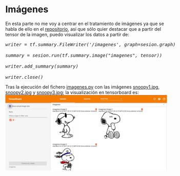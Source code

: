 <h1>Imágenes</h1>
<p>En esta parte no me voy a centrar en el tratamiento de imágenes ya que se habla de ello en el <a href="https://github.com/Tensor4Dummies/5_img_mnist">repositorio</a>, así que sólo quier destacar que a partir del tensor de la imagen, puedo visualizar los datos a partir de:</br>
<pre style='display:inline'><i>writer = tf.summary.FileWriter('/imagenes', graph=sesion.graph)</br>
summary = sesion.run(tf.summary.image("imagenes", tensor))</br>
writer.add_summary(summary)</br>
writer.close()</i></pre></p>
<p>Tras la ejecución del fichero <a href="https://github.com/Tensor4Dummies/2_tensorboard/blob/master/imagenes/imagenes.py">imagenes.py</a> con las imágenes <a href="https://github.com/Tensor4Dummies/2_tensorboard/blob/master/imagenes/snoopy1.jpg">snoopy1.jpg</a>, <a href="https://github.com/Tensor4Dummies/2_tensorboard/blob/master/imagenes/snoopy2.jpg">snoopy2.jpg</a> y <a href="https://github.com/Tensor4Dummies/2_tensorboard/blob/master/imagenes/snoopy3.jpg">snoopy3.jpg</a>; la visualización en tensorboard es:</br>
<img src="https://github.com/Tensor4Dummies/2_tensorboard/blob/master/imagenes/imagenes.JPG" alt="Grafo básico"></p>
